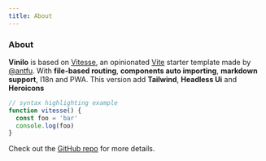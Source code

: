 ```yaml
---
title: About
---
```


<div class="text-center">
  <!-- You can use Vue components inside markdown -->
  <h3 class="dark:text-gray-200">About</h3>
</div>

**Vinilo** is based on [Vitesse](https://github.com/antfu/vitesse), an opinionated [Vite](https://github.com/vitejs/vite) starter template made by [@antfu](https://github.com/antfu). With **file-based routing**, **components auto importing**, **markdown support**, I18n and PWA. This version add **Tailwind**, **Headless Ui** and **Heroicons**

```js
// syntax highlighting example
function vitesse() {
  const foo = 'bar'
  console.log(foo)
}
```

Check out the [GitHub repo](https://github.com/wilfredinni/vinilo-static) for more details.
